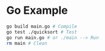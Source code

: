 # Go Example

```bash
go build main.go # Compile
go test ./quicksort # Test
go run main.go # or ./main --> Run
rm main # Clean
```
